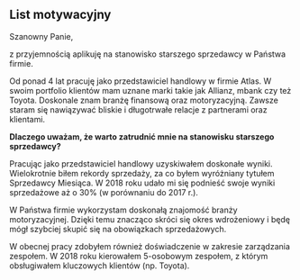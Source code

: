 **List motywacyjny**
---
Szanowny Panie,

 

z przyjemnością aplikuję na stanowisko starszego sprzedawcy w Państwa firmie.

 

Od ponad 4 lat pracuję jako przedstawiciel handlowy w firmie Atlas. W swoim portfolio klientów mam uznane marki takie jak Allianz, mbank czy też Toyota. Doskonale znam branżę finansową oraz motoryzacyjną. Zawsze staram się nawiązywać bliskie i długotrwałe relacje z partnerami oraz klientami.

**Dlaczego uważam, że warto zatrudnić mnie na stanowisku starszego sprzedawcy?**

 

Pracując jako przedstawiciel handlowy uzyskiwałem doskonałe wyniki. Wielokrotnie biłem rekordy sprzedaży, za co byłem wyróżniany tytułem Sprzedawcy Miesiąca. W 2018 roku udało mi się podnieść swoje wyniki sprzedażowe aż o 30% (w porównaniu do 2017 r.).
 

W Państwa firmie wykorzystam doskonałą znajomość branży motoryzacyjnej. Dzięki temu znacząco skróci się okres wdrożeniowy i będę mógł szybciej skupić się na obowiązkach sprzedażowych. 
 

W obecnej pracy zdobyłem również doświadczenie w zakresie zarządzania zespołem. W 2018 roku kierowałem 5-osobowym zespołem, z którym obsługiwałem kluczowych klientów (np. Toyota).
